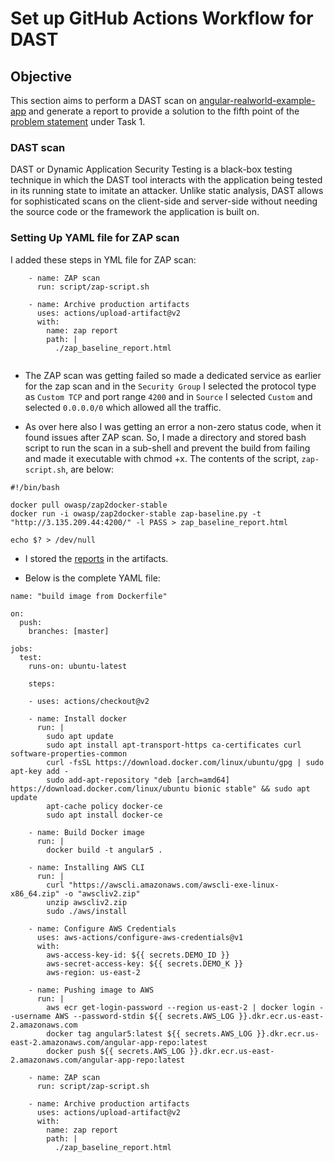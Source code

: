 # Set up GitHub Actions Workflow for DAST

##  Objective 

This section aims to perform a DAST scan on [angular-realworld-example-app](https://github.com/gothinkster/angular-realworld-example-app) and generate a report to provide a solution to the fifth point of the [problem statement](https://cloud-native.netlify.app/problem-statement/) under Task 1.

### DAST scan 

DAST or Dynamic Application Security Testing is a black-box testing technique in which the DAST tool interacts with the application being tested in its running state to imitate an attacker. Unlike static analysis, DAST allows for sophisticated scans on the client-side and server-side without needing the source code or the framework the application is built on.

### Setting Up YAML file for ZAP scan

I added these steps in YML file for ZAP scan:
```
    - name: ZAP scan 
      run: script/zap-script.sh
      
    - name: Archive production artifacts
      uses: actions/upload-artifact@v2
      with:
        name: zap report
        path: |
          ./zap_baseline_report.html
  
```
* The ZAP scan was getting failed so made a dedicated service as earlier for the zap scan and in the `Security Group` I selected the protocol type as `Custom TCP` and port range `4200` and in `Source` I selected `Custom` and selected `0.0.0.0/0` which allowed all the traffic.

* As over here also I was getting an error a non-zero status code, when it found issues after ZAP scan. So, I made a directory and stored bash script to run the scan in a sub-shell and prevent the build from failing and made it executable with chmod +x. The contents of the script, `zap-script.sh`, are below:

```
#!/bin/bash

docker pull owasp/zap2docker-stable
docker run -i owasp/zap2docker-stable zap-baseline.py -t "http://3.135.209.44:4200/" -l PASS > zap_baseline_report.html

echo $? > /dev/null
```
* I stored the [reports](https://github.com/devsecopsgirl/internship-appsecco/blob/internship-part2/Reports/zap_baseline_report.html) in the artifacts.

* Below is the complete YAML file:

```
name: "build image from Dockerfile"

on:
  push:
    branches: [master]

jobs:
  test:
    runs-on: ubuntu-latest
    
    steps:
    
    - uses: actions/checkout@v2
      
    - name: Install docker
      run: |
        sudo apt update
        sudo apt install apt-transport-https ca-certificates curl software-properties-common
        curl -fsSL https://download.docker.com/linux/ubuntu/gpg | sudo apt-key add -
        sudo add-apt-repository "deb [arch=amd64] https://download.docker.com/linux/ubuntu bionic stable" && sudo apt update
        apt-cache policy docker-ce
        sudo apt install docker-ce
        
    - name: Build Docker image
      run: |
        docker build -t angular5 .
    
    - name: Installing AWS CLI
      run: |
        curl "https://awscli.amazonaws.com/awscli-exe-linux-x86_64.zip" -o "awscliv2.zip"
        unzip awscliv2.zip
        sudo ./aws/install
        
    - name: Configure AWS Credentials
      uses: aws-actions/configure-aws-credentials@v1
      with:
        aws-access-key-id: ${{ secrets.DEMO_ID }}
        aws-secret-access-key: ${{ secrets.DEMO_K }}
        aws-region: us-east-2    
    
    - name: Pushing image to AWS
      run: |
        aws ecr get-login-password --region us-east-2 | docker login --username AWS --password-stdin ${{ secrets.AWS_LOG }}.dkr.ecr.us-east-2.amazonaws.com  
        docker tag angular5:latest ${{ secrets.AWS_LOG }}.dkr.ecr.us-east-2.amazonaws.com/angular-app-repo:latest
        docker push ${{ secrets.AWS_LOG }}.dkr.ecr.us-east-2.amazonaws.com/angular-app-repo:latest

    - name: ZAP scan 
      run: script/zap-script.sh
      
    - name: Archive production artifacts
      uses: actions/upload-artifact@v2
      with:
        name: zap report
        path: |
          ./zap_baseline_report.html    
```